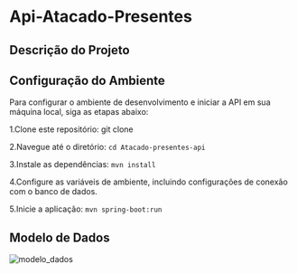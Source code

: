 # Api-Atacado-Presentes

## Descrição do Projeto


## Configuração do Ambiente
Para configurar o ambiente de desenvolvimento e iniciar a API em sua máquina local, siga as etapas abaixo:

1.Clone este repositório: git clone 

2.Navegue até o diretório: `cd Atacado-presentes-api`

3.Instale as dependências: `mvn install`

4.Configure as variáveis de ambiente, incluindo configurações de conexão com o banco de dados.

5.Inicie a aplicação: `mvn spring-boot:run`

## Modelo de Dados
![modelo_dados]()



